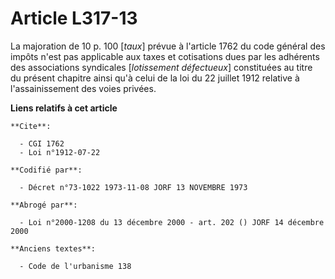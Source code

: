 # Article L317-13

La majoration de 10 p. 100 [*taux*] prévue à l'article 1762 du code général des impôts n'est pas applicable aux taxes et
cotisations dues par les adhérents des associations syndicales [*lotissement défectueux*] constituées au titre du présent
chapitre ainsi qu'à celui de la loi du 22 juillet 1912 relative à l'assainissement des voies privées.

**Liens relatifs à cet article**

	**Cite**:

	  - CGI 1762
	  - Loi n°1912-07-22

	**Codifié par**:

	  - Décret n°73-1022 1973-11-08 JORF 13 NOVEMBRE 1973

	**Abrogé par**:

	  - Loi n°2000-1208 du 13 décembre 2000 - art. 202 () JORF 14 décembre 2000

	**Anciens textes**:

	  - Code de l'urbanisme 138
